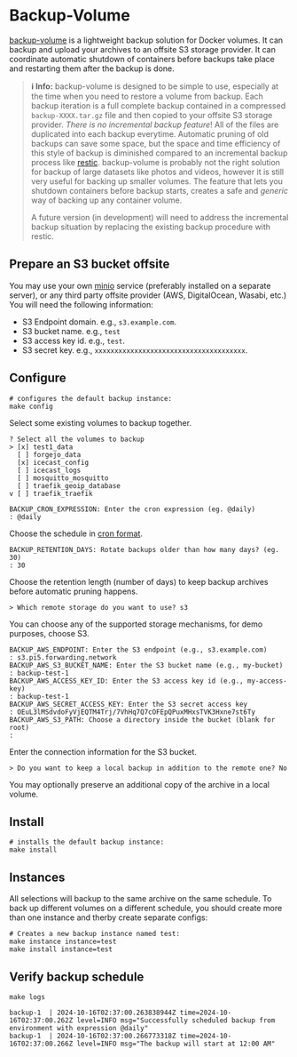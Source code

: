 # Backup-Volume

[backup-volume](https://github.com/EnigmaCurry/backup-volume) is a
lightweight backup solution for Docker volumes. It can backup and
upload your archives to an offsite S3 storage provider. It can
coordinate automatic shutdown of containers before backups take place
and restarting them after the backup is done.

> **ℹ️ Info:** backup-volume is designed to be simple to use,
> especially at the time when you need to restore a volume from
> backup. Each backup iteration is a full complete backup contained in
> a compressed `backup-XXXX.tar.gz` file and then copied to your
> offsite S3 storage provider. *There is no incremental backup
> feature*! All of the files are duplicated into each backup
> everytime. Automatic pruning of old backups can save some space, but
> the space and time efficiency of this style of backup is diminished
> compared to an incremental backup process like
> [restic](https://restic.net/). backup-volume is probably not the
> right solution for backup of large datasets like photos and videos,
> however it is still very useful for backing up smaller volumes. The
> feature that lets you shutdown containers before backup starts,
> creates a safe and *generic* way of backing up any container volume.
>
> A future version (in development) will need to address the
> incremental backup situation by replacing the existing backup
> procedure with restic.

## Prepare an S3 bucket offsite

You may use your own [minio](../minio) service (preferably installed
on a separate server), or any third party offsite provider (AWS,
DigitalOcean, Wasabi, etc.) You will need the following information:

 * S3 Endpoint domain. e.g., `s3.example.com`.
 * S3 bucket name. e.g., `test`
 * S3 access key id. e.g., `test`.
 * S3 secret key. e.g., `xxxxxxxxxxxxxxxxxxxxxxxxxxxxxxxxxxxxxx`.

## Configure 

```
# configures the default backup instance:
make config
```

Select some existing volumes to backup together.

```stdout
? Select all the volumes to backup
> [x] test1_data
  [ ] forgejo_data
  [x] icecast_config
  [ ] icecast_logs
  [ ] mosquitto_mosquitto
  [ ] traefik_geoip_database
v [ ] traefik_traefik
```


```stdout
BACKUP_CRON_EXPRESSION: Enter the cron expression (eg. @daily)
: @daily
```

Choose the schedule in [cron
format](https://github.com/EnigmaCurry/d.rymcg.tech/blob/73648904e5a954e17077368c299a23a19947ab16/backup-volume/.env-dist#L23-L59).

```stdout
BACKUP_RETENTION_DAYS: Rotate backups older than how many days? (eg. 30)
: 30
```

Choose the retention length (number of days) to keep backup archives
before automatic pruning happens.

```stdout
> Which remote storage do you want to use? s3
```

You can choose any of the supported storage mechanisms, for demo
purposes, choose S3.

```stdout
BACKUP_AWS_ENDPOINT: Enter the S3 endpoint (e.g., s3.example.com)
: s3.pi5.forwarding.network
BACKUP_AWS_S3_BUCKET_NAME: Enter the S3 bucket name (e.g., my-bucket)
: backup-test-1
BACKUP_AWS_ACCESS_KEY_ID: Enter the S3 access key id (e.g., my-access-key)
: backup-test-1
BACKUP_AWS_SECRET_ACCESS_KEY: Enter the S3 secret access key
: OEuL3lMSdvdoFyVjEQTM4Trj/7VhHq7Q7cOFEpQPuxMHxsTVK3Hxne7st6Ty
BACKUP_AWS_S3_PATH: Choose a directory inside the bucket (blank for root)
: 
```

Enter the connection information for the S3 bucket.


```
> Do you want to keep a local backup in addition to the remote one? No
```

You may optionally preserve an additional copy of the archive in a
local volume.

## Install

```
# installs the default backup instance:
make install
```

## Instances

All selections will backup to the same archive on the same schedule.
To back up different volumes on a different schedule, you should
create more than one instance and therby create separate configs:

```
# Creates a new backup instance named test:
make instance instance=test
make install instance=test
```

## Verify backup schedule

```
make logs
```

```stdout
backup-1  | 2024-10-16T02:37:00.263838944Z time=2024-10-16T02:37:00.262Z level=INFO msg="Successfully scheduled backup from environment with expression @daily"
backup-1  | 2024-10-16T02:37:00.266773318Z time=2024-10-16T02:37:00.266Z level=INFO msg="The backup will start at 12:00 AM"
````
